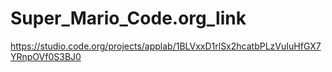 # Super_Mario_Code.org_link

https://studio.code.org/projects/applab/1BLVxxD1rlSx2hcatbPLzVuIuHfGX7YRnpOVf0S3BJ0
